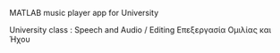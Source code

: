 MATLAB music player app for University

University class : Speech and Audio / Editing Επεξεργασία Ομιλίας και Ήχου

